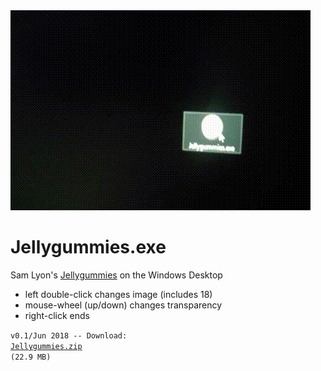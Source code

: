 <img src="https://raw.githubusercontent.com/mntn-dev/mntn-dev.github.io/master/_/jellygummies-windows-desktop.gif"/>

Jellygummies.exe
================

Sam Lyon's <a href="https://www.jellygummies.com/" target="_blank">Jellygummies</a> on the Windows Desktop

* left double-click changes image (includes 18)
* mouse-wheel (up/down) changes transparency
* right-click ends


<code>v0.1/Jun 2018 -- Download: <a href="https://github.com/mntn-dev/Jellygummies/raw/master/Jellygummies.zip" target="_blank">Jellygummies.zip</a> (22.9 MB)</code>
